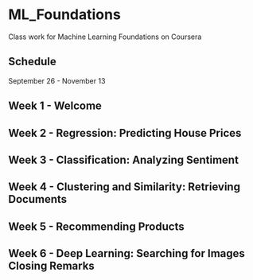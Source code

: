# ML_Foundations
Class work for Machine Learning Foundations on Coursera

## Schedule
September 26 - November 13

## Week 1 - Welcome

## Week 2 - Regression: Predicting House Prices

## Week 3 - Classification: Analyzing Sentiment

## Week 4 - Clustering and Similarity: Retrieving Documents

## Week 5 - Recommending Products

## Week 6 - Deep Learning: Searching for Images Closing Remarks

